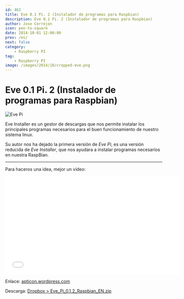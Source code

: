 ```yaml
---
id: 462
title: Eve 0.1 Pi. 2 (Instalador de programas para Raspbian)
description: Eve 0.1 Pi. 2 (Instalador de programas para Raspbian)
author: Jose Cerrejon
icon: pen-to-square
date: 2014-10-01 12:00:00
prev: /es/
next: false
category:
    - Raspberry PI
tag:
    - Raspberry PI
image: /images/2014/10/cropped-eve.png
---
```


# Eve 0.1 Pi. 2 (Instalador de programas para Raspbian)

![Eve Pi](/images/2014/10/cropped-eve.png)

Eve Installer es un gestor de descargas que nos permite instalar los principales programas necesarios para el buen funcionamiento de nuestro sistema linux.

Su autor nos ha dejado la primera versión de _Eve Pi_, es una versión reducida de _Eve Installer_, que nos ayudara a instalar programas necesarios en nuestra RaspBian.

---

Para haceros una idea, mejor un vídeo:

<iframe width="560" height="315" src="//www.youtube.com/embed/vaVPwWZwLKU" frameborder="0" allowfullscreen></iframe>

Enlace: [apticon.wordpress.com](https://apticon.wordpress.com/2014/09/27/eve-pi-0-1-2/)

Descarga: [Dropbox > Eve_Pi_0.1.2_Raspbian_EN.zip](https://dl.dropboxusercontent.com/u/7948220/Pi/rasbian/eve/Eve_Pi_0.1.2_Raspbian_EN.zip)
